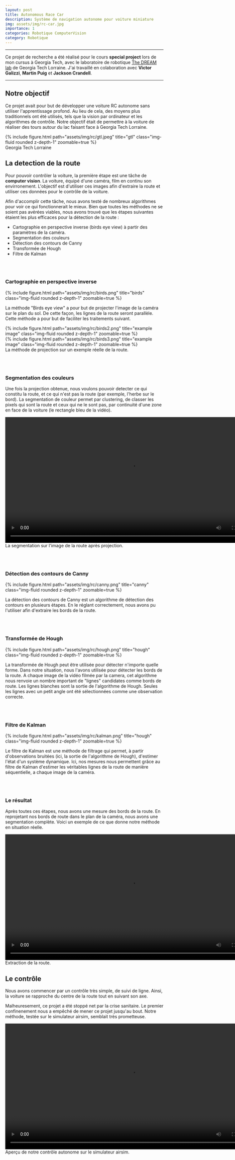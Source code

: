 ```yaml
---
layout: post
title: Autonomous Race Car
description: Système de navigation autonome pour voiture miniature
img: assets/img/rc-car.jpg
importance: 1
categories: Robotique ComputerVision
category: Robotique
---
```


***
Ce projet de recherche a été réalisé pour le cours **special project** lors de mon cursus à Georgia Tech, avec le laboratoire de robotique [The DREAM lab](https://dream.georgiatech-metz.fr) de Georgia Tech Lorraine. 
J'ai travaillé en colaboration avec **Victor Galizzi**, **Martin Puig** et **Jackson Crandell**.

***

## Notre objectif

Ce projet avait pour but de développer une voiture RC autonome sans utiliser l'apprentissage profond. Au lieu de cela, des moyens plus traditionnels ont été utilisés, tels que la vision par ordinateur et les algorithmes de contrôle. 
Notre objectif était de permettre à la voiture de réaliser des tours autour du lac faisant face à Georgia Tech Lorraine.


<div class="row">
    <div class="col-sm mt-3 mt-md-0">
        {% include figure.html path="assets/img/rc/gtl.jpeg" title="gtl" class="img-fluid rounded z-depth-1" zoomable=true %}
    </div>
</div>
<div class="caption">
    Georgia Tech Lorraine
</div>


## La detection de la route 

Pour pouvoir contrôler la voiture, la première étape est une tâche de **computer vision**. La voiture, équipé d'une caméra, film en continu son envirronement. L'objectif est d'utiliser ces images afin d'extraire la route et utiliser ces données pour le contrôle de la voiture.

Afin d'accomplir cette tâche, nous avons testé de nombreux algorithmes pour voir ce qui fonctionnerait le mieux. Bien que toutes les méthodes ne se soient pas avérées viables, nous avons trouvé que les étapes suivantes étaient les plus efficaces pour la détection de la route : 
- Cartographie en perspective inverse (birds eye view) à partir des paramètres de la caméra.
- Segmentation des couleurs
- Détection des contours de Canny
- Transformée de Hough
- Filtre de Kalman

<br/><br/>

### Cartographie en perspective inverse


<div class="row justify-content-sm-center">
    <div class="col-sm-4 mt-3 mt-md-0">
        {% include figure.html path="assets/img/rc/birds.png" title="birds" class="img-fluid rounded z-depth-1" zoomable=true %}
    </div>
    <div class="col-sm-8 mt-3 mt-md-0">
        <p> La méthode "Birds eye view" a pour but de projecter l'image de la caméra sur le plan du sol. De cette façon, les lignes de la route seront parallèle. Cette méthode a pour but de faciliter les traitements suivant.  </p>
    </div>
</div>

<div class="row mt-3">
    <div class="col-sm mt-3 mt-md-0">
        {% include figure.html path="assets/img/rc/birds2.png" title="example image" class="img-fluid rounded z-depth-1" zoomable=true %}
    </div>
    <div class="col-sm mt-3 mt-md-0">
        {% include figure.html path="assets/img/rc/birds3.png" title="example image" class="img-fluid rounded z-depth-1" zoomable=true %}
    </div>
</div>

<div class="caption">
    La méthode de projection sur un exemple réelle de la route.
</div>


<br/><br/>

### Segmentation des couleurs

Une fois la projection obtenue, nous voulons pouvoir detecter ce qui constitu la route, et ce qui n'est pas la route (par exemple, l'herbe sur le bord). La segmentation de couleur permet par clustering, de classer les pixels qui sont la route et ceux qui ne le sont pas, par continuité d'une zone en face de la voiture (le rectangle bleu de la vidéo).

<div class="row">
    <div class="col-sm mt-3 mt-md-0">
        <video controls width="800">
            <source src="/assets/img/rc/seg.mp4" type="video/mp4">
        </video>
    </div>
</div>
<div class="caption">
    La segmentation sur l'image de la route après projection.
</div>

<br/><br/>

### Détection des contours de Canny

<div class="row justify-content-sm-center">
    <div class="col-sm-4 mt-3 mt-md-0">
        {% include figure.html path="assets/img/rc/canny.png" title="canny" class="img-fluid rounded z-depth-1" zoomable=true %}
    </div>
    <div class="col-sm-8 mt-3 mt-md-0">
        <p> La détection des contours de Canny est un algorithme de détection des contours en plusieurs étapes. En le réglant correctement, nous avons pu l'utiliser afin d'extraire les bords de la route.  </p>
    </div>
</div>

<br/><br/>


### Transformée de Hough



<div class="row justify-content-sm-center">
    <div class="col-sm-4 mt-3 mt-md-0">
        {% include figure.html path="assets/img/rc/hough.png" title="hough" class="img-fluid rounded z-depth-1" zoomable=true %}
    </div>
    <div class="col-sm-8 mt-3 mt-md-0">
        <p> La transformée de Hough peut être utilisée pour détecter n'importe quelle forme. Dans notre situation, nous l'avons utilisée pour détecter les bords de la route. A chaque image de la vidéo filmée par la camera, cet algorithme nous renvoie un nombre important de "lignes" candidates comme bords de route. Les lignes blanches sont la sortie de l'algorithme de Hough. Seules les lignes avec un petit angle ont été sélectionnées comme une observation correcte.</p>
    </div>
</div>

<br/><br/>


### Filtre de Kalman


<div class="row justify-content-sm-center">
    <div class="col-sm-4 mt-3 mt-md-0">
        {% include figure.html path="assets/img/rc/kalman.png" title="hough" class="img-fluid rounded z-depth-1" zoomable=true %}
    </div>
    <div class="col-sm-8 mt-3 mt-md-0">
        <p> Le filtre de Kalman est une méthode de filtrage qui permet, à partir d'observations bruitées (ici, la sortie de l'algorithme de Hough), d'estimer l'état d'un système dynamique. Ici, nos mesures nous permettent grâce au filtre de Kalman d'estimer les véritables lignes de la route de manière séquentielle, a chaque image de la caméra.</p>
    </div>
</div>

<br/><br/>

### Le résultat

Après toutes ces étapes, nous avons une mesure des bords de la route. En reprojetant nos bords de route dans le plan de la caméra, nous avons une segmentation complète. Voici un exemple de ce que donne notre méthode en situation réelle.


<div class="row">
    <div class="col-sm mt-3 mt-md-0">
        <video controls width="800">
            <source src="/assets/img/rc/kalman.mp4" type="video/mp4">
        </video>
    </div>
</div>
<div class="caption">
    Extraction de la route.
</div>


## Le contrôle

Nous avons commencer par un contrôle très simple, de suivi de ligne.
Ainsi, la voiture se rapproche du centre de la route tout en suivant son axe.

Malheuresement, ce projet a été stoppé net par la crise sanitaire. Le premier confinenement nous a empêché de mener ce projet jusqu'au bout. Notre méthode, testée sur le simulateur airsim, semblait très prometteuse.

<div class="row">
    <div class="col-sm mt-3 mt-md-0">
        <video controls width="800">
            <source src="/assets/img/rc/simu.mp4" type="video/mp4">
        </video>
    </div>
</div>
<div class="caption">
    Aperçu de notre contrôle autonome sur le simulateur airsim.
</div>

<br/><br/>
